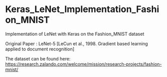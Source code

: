 # Keras_LeNet_Implementation_Fashion_MNIST
Implementation of LeNet with Keras on the Fashion_MNIST dataset

Original Paper : LeNet-5 [LeCun et al., 1998. Gradient based learning applied to document recognition] 

The dataset can be found here: https://research.zalando.com/welcome/mission/research-projects/fashion-mnist/

